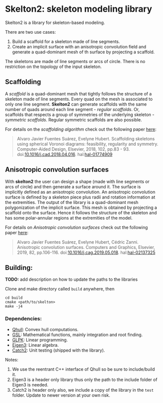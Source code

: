 # Skelton2: skeleton modeling library

Skelton2 is a library for skeleton-based modeling. 

There are two use cases:

1. Build a scaffold for a skeleton made of line segments.
2. Create an implicit surface with an anisotropic convolution field and generate a quad-dominant mesh of th surface by projecting a scaffold.

The skeletons are made of line segments or arcs of circle. There is no restriction on the topology of the input skeleton.

## Scaffolding

A *scaffold* is a quad-dominant mesh that tightly follows the structure of a skeleton made of line segments. Every quad on the mesh is associated to only one line segment. **Skelton2** can generate scaffolds with the same number of quads around each line segment - *regular scaffolds*. Or, scaffolds that respects a group of symmetries of the underlying skeleton - *symmetric scaffolds*. Regular symmetric scaffolds are also possible.

For details on the *scaffolding algorithm* check out the following paper [here](https://hal.inria.fr/hal-01774909v1/document):

> Alvaro Javier Fuentes Suárez, Evelyne Hubert. Scaffolding skeletons using spherical Voronoi diagrams: feasibility, regularity and symmetry. Computer-Aided Design, Elsevier, 2018, 102, pp.83 - 93. doi:[10.1016/j.cad.2018.04.016](https://doi.org/10.1016/j.cad.2018.04.016). hal:[hal-01774909](https://hal.inria.fr/hal-01774909)

## Anisotropic convolution surfaces

With **skelton2** the user can design a shape (made with line segments or arcs of circle) and then generate a surface around it. The surface is implicitly defined as an anisotropic convolution. An anisotropic convolution surface is defined by a skeleton piece plus radii and rotation information at the extremities. The output of the library is a quad-dominant mesh polygonization of the implicit surface. This mesh is obtained by projecting a scaffold onto the surface. Hence it follows the structure of the skeleton and has some polar-annular regions at the extremities of the model.

For details on *Anisotropic convolution surfaces* check out the following paper [here](https://hal.inria.fr/hal-02137325/document):

> Alvaro Javier Fuentes Suárez, Evelyne Hubert, Cédric Zanni. Anisotropic convolution surfaces. Computers and Graphics, Elsevier, 2019, 82, pp.106-116. doi:[10.1016/j.cag.2019.05.018](https://doi.org/10.1016/j.cag.2019.05.018). hal:[hal-02137325](https://hal.inria.fr/hal-02137325)

## Building:

**TODO:** add description on how to update the paths to the libraries

Clone and make directory called `build` anywhere, then

    cd build
    cmake <path/to/skelton>
    make -j4    

### Dependencies:

* [Qhull](http://www.qhull.org/): Convex hull computations.
* [GSL](https://www.gnu.org/software/gsl/): Mathematical functions, mainly integration and root finding.
* [GLPK](https://www.gnu.org/software/glpk/): Linear programming.
* [Eigen3](http://eigen.tuxfamily.org): Linear algebra.
* [Catch2](https://github.com/catchorg/Catch2): Unit testing (shipped with the library).

Notes:

1. We use the reentrant C++ interface of Qhull so be sure to include/build it.
2. Eigen3 is a header only library thus only the path to the include folder of Eigen3 is needed.
3. Catch2 is header only also, we include a copy of the library in the `test` folder. Update to newer version at your own risk.

